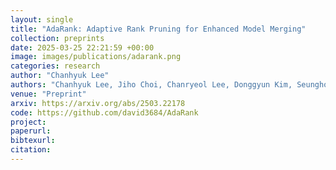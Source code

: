 ```yaml
---
layout: single
title: "AdaRank: Adaptive Rank Pruning for Enhanced Model Merging"
collection: preprints
date: 2025-03-25 22:21:59 +00:00
image: images/publications/adarank.png
categories: research
author: "Chanhyuk Lee"
authors: "Chanhyuk Lee, Jiho Choi, Chanryeol Lee, Donggyun Kim, Seunghoon Hong"
venue: "Preprint"
arxiv: https://arxiv.org/abs/2503.22178
code: https://github.com/david3684/AdaRank
project: 
paperurl: 
bibtexurl: 
citation: 
---
```


